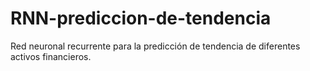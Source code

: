 # RNN-prediccion-de-tendencia
Red neuronal recurrente para la predicción de tendencia de diferentes activos financieros. 
